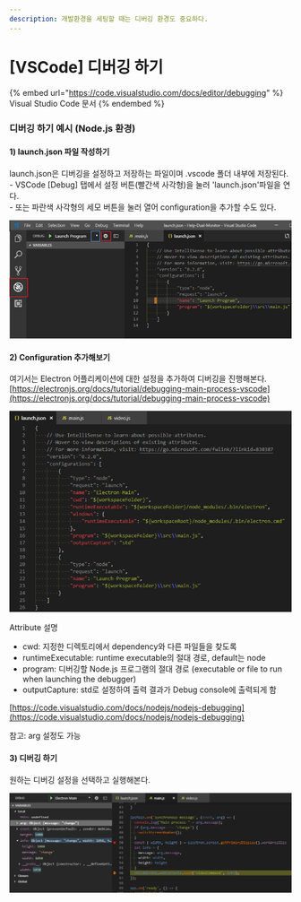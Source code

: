```yaml
---
description: 개발환경을 세팅할 때는 디버깅 환경도 중요하다.
---
```


# \[VSCode] 디버깅 하기

{% embed url="https://code.visualstudio.com/docs/editor/debugging" %}
Visual Studio Code 문서&#x20;
{% endembed %}

### 디버깅 하기 예시 (Node.js 환경)

#### 1) launch.json 파일 작성하기

launch.json은 디버깅을 설정하고 저장하는 파일이며 .vscode 폴더 내부에 저장된다.\
\- VSCode \[Debug] 탭에서 설정 버튼(빨간색 사각형)을 눌러 'launch.json'파일을 연다.\
\- 또는 파란색 사각형의 세모 버튼을 눌러 열어 configuration을 추가할 수도 있다.

![기본 Node.js 의 디버깅 설정](<../.gitbook/assets/image (15).png>)

#### 2)  Configuration 추가해보기

여기서는 Electron 어플리케이션에 대한 설정을 추가하여 디버깅을 진행해본다.\
[https://electronjs.org/docs/tutorial/debugging-main-process-vscode](https://electronjs.org/docs/tutorial/debugging-main-process-vscode)

![](<../.gitbook/assets/image (13).png>)

Attribute 설명

* cwd:  지정한 디렉토리에서 dependency와 다른 파일들을 찾도록&#x20;
* runtimeExecutable: runtime executable의 절대 경로, default는 node
* program: 디버깅할 Node.js 프로그램의 절대 경로 (executable or file to run when launching the debugger)
* outputCapture: std로 설정하여 출력 결과가 Debug console에 출력되게 함

[https://code.visualstudio.com/docs/nodejs/nodejs-debugging](https://code.visualstudio.com/docs/nodejs/nodejs-debugging)

참고: arg 설정도 가능

#### 3) 디버깅 하기

원하는 디버깅 설정을 선택하고 실행해본다.

![실행 화면](<../.gitbook/assets/image (8) (1).png>)
